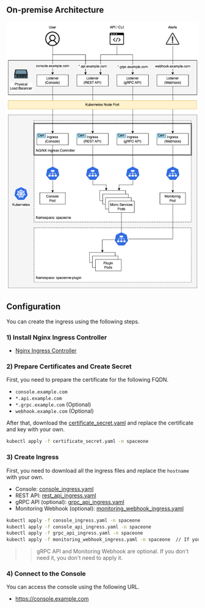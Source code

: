 ## On-premise Architecture
![On-premise Architecture](../images/on_premise_architecture.png)

## Configuration
You can create the ingress using the following steps.

### 1) Install Nginx Ingress Controller  
- [Nginx Ingress Controller](https://kubernetes.github.io/ingress-nginx/deploy/)
  
### 2) Prepare Certificates and Create Secret
First, you need to prepare the certificate for the following FQDN.
- `console.example.com`
- `*.api.example.com`
- `*.grpc.example.com` (Optional)
- `webhook.example.com` (Optional)

After that, download the [certificate_secret.yaml](../../examples/ingress/on_premise/certificate_secret.yaml) and replace the certificate and key with your own.

```bash
kubectl apply -f certificate_secret.yaml -n spaceone
```

### 3) Create Ingress
First, you need to download all the ingress files and replace the `hostname` with your own.

- Console: [console_ingress.yaml](../../examples/ingress/aws/console_ingress.yaml)
- REST API: [rest_api_ingress.yaml](../../examples/ingress/aws/rest_api_ingress.yaml)
- gRPC API (optional): [grpc_api_ingress.yaml](../../examples/ingress/aws/grpc_api_ingress.yaml)
- Monitoring Webhook (optional): [monitoring_webhook_ingress.yaml](../../examples/ingress/aws/monitoring_webhook_ingress.yaml)

```bash
kubectl apply -f console_ingress.yaml -n spaceone
kubectl apply -f console_api_ingress.yaml -n spaceone
kubectl apply -f grpc_api_ingress.yaml -n spaceone
kubectl apply -f monitoring_webhook_ingress.yaml -n spaceone  // If you want to enable monitoring webhook, apply this.
```

>> gRPC API and Monitoring Webhook are optional. If you don't need it, you don't need to apply it.

### 4) Connect to the Console
You can access the console using the following URL.
- https://console.example.com